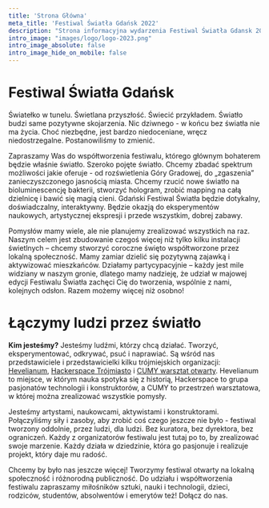 ```yaml
---
title: 'Strona Główna'
meta_title: 'Festiwal Światła Gdańsk 2022'
description: "Strona informacyjna wydarzenia Festiwal Światła Gdansk 2022"
intro_image: "images/logo/logo-2023.png"
intro_image_absolute: false
intro_image_hide_on_mobile: false
---
```

# Festiwal Światła Gdańsk

Światełko w tunelu. Świetlana przyszłość. Świecić przykładem. Światło budzi same pozytywne skojarzenia. Nic dziwnego - w końcu bez światła nie ma życia. Choć niezbędne, jest bardzo niedoceniane, wręcz niedostrzegalne. Postanowiliśmy to zmienić.

Zapraszamy Was do współtworzenia festiwalu, którego głównym bohaterem będzie właśnie światło. Szeroko pojęte światło. Chcemy zbadać spektrum możliwości jakie oferuje - od rozświetlenia Góry Gradowej, do „zgaszenia” zanieczyszczonego jasnością miasta. Chcemy rzucić nowe światło na bioluminescencję bakterii, stworzyć hologram, zrobić mapping na całą dzielnicę i bawić się magią cieni. Gdański Festiwal Światła będzie dotykalny, doświadczalny, interaktywny. Będzie okazją do eksperymentów naukowych, artystycznej ekspresji i przede wszystkim, dobrej zabawy.

Pomysłów mamy wiele, ale nie planujemy zrealizować wszystkich na raz. Naszym celem jest zbudowanie czegoś więcej niż tylko kilku instalacji świetlnych – chcemy stworzyć coroczne święto współtworzone przez lokalną społeczność. Mamy zamiar dzielić się pozytywną zajawką i aktywizować mieszkańców. Działamy partycypacyjnie – każdy jest mile widziany w naszym gronie, dlatego mamy nadzieję, że udział w majowej edycji Festiwalu Światła zachęci Cię do tworzenia, wspólnie z nami, kolejnych odsłon. Razem możemy więcej niż osobno!


# Łączymy ludzi przez światło

**Kim jesteśmy?** Jesteśmy ludźmi, którzy chcą działać. Tworzyć, eksperymentować, odkrywać, psuć i naprawiać. Są wśród nas przedstawiciele i przedstawicielki kilku trójmiejskich organizacji: [Hevelianum](https://hevelianum.pl/), [Hackerspace Trójmiasto](https://hs3.pl) i [CUMY warsztat otwarty](https://www.facebook.com/cumy.stocznia). Hevelianum to miejsce, w którym nauka spotyka się z historią, Hackerspace to grupa pasjonatów technologii i konstruktorów, a CUMY to przestrzeń warsztatowa, w której można zrealizować wszystkie pomysły.

Jesteśmy artystami, naukowcami, aktywistami i konstruktorami. Połączyliśmy siły i zasoby, aby zrobić coś czego jeszcze nie było - festiwal tworzony oddolnie, przez ludzi, dla ludzi. Bez kuratora, bez dyrektora, bez ograniczeń. Każdy z organizatorów festiwalu jest tutaj po to, by zrealizować swoje marzenie. Każdy działa w dziedzinie, która go pasjonuje i realizuje projekt, który daje mu radość.

Chcemy by było nas jeszcze więcej! Tworzymy festiwal otwarty na lokalną społeczność i różnorodną publiczność. Do udziału i współtworzenia festiwalu zapraszamy miłośników sztuki, nauki i technologii, dzieci, rodziców, studentów, absolwentów i emerytów też! Dołącz do nas. 
